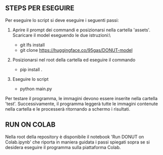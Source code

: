 ## STEPS PER ESEGUIRE
Per eseguire lo script si deve eseguire i seguenti passi:

1. Aprire il prompt dei commandi e posizionarsi nella cartella 'assets'. Scaricare il model eseguendo le due istruzioni:\
   * git lfs install
   * git clone https://huggingface.co/95gas/DONUT-model

3. Posizionarsi nel root della cartella ed eseguire il commando
   * pip install .
5. Eseguire lo script
   * python main.py

Per testare il programma, le immagini devono essere inserite nella cartella 'test'. Successivamente, il programma leggerà tutte le immagini contenute nella cartella e le processerà ritornando a schermo i risultati. 


## RUN ON COLAB
Nella root della repository è disponibile il notebook 'Run DONUT on Colab.ipynb' che riporta in maniera guidata i passi spiegati sopra se si desidera eseguire il programma sulla piattaforma Colab. 
